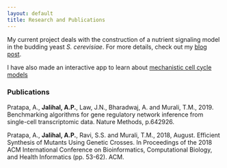 ```yaml
---
layout: default
title: Research and Publications
---
```

My current project deals with the construction of a nutrient signaling model in the 
budding yeast *S. cerevisiae*. For more details, check out my [blog post]({{site.url}}/2017/01/01/nutrient-signaling.html).

I have also made an interactive app to learn about [mechanistic cell cycle models](http://cellcyclemodels.herokuapp.com)

### Publications

Pratapa, A., **Jalihal, A.P.**, Law, J.N., Bharadwaj, A. and Murali, T.M., 2019. Benchmarking algorithms for gene regulatory network inference from single-cell transcriptomic data. Nature Methods, p.642926.

Pratapa, A., **Jalihal, A.P.**, Ravi, S.S. and Murali, T.M., 2018, August. Efficient Synthesis of Mutants Using Genetic Crosses. In Proceedings of the 2018 ACM International Conference on Bioinformatics, Computational Biology, and Health Informatics (pp. 53-62). ACM.
